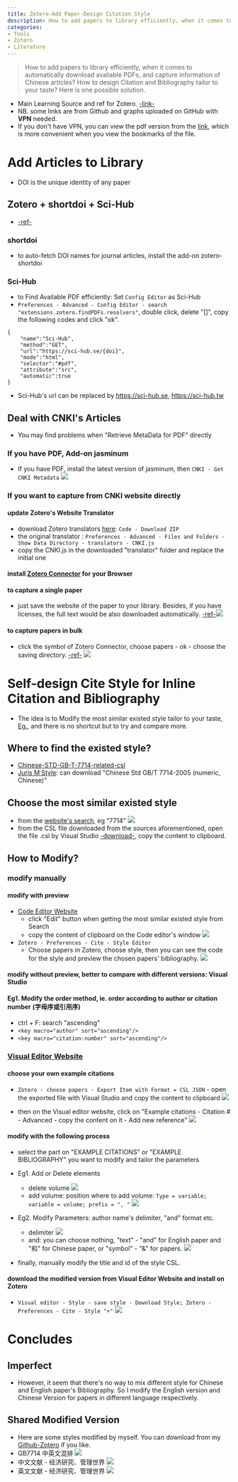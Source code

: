 ```yaml
---
title: Zotero-Add Paper-Design Citation Style
description: How to add papers to library efficiently, when it comes to automatically download avaliable PDFs, and capture information of Chinese articles? How to design Citation and Bibliography tailor to your taste? Here is one possible solution.
categories: 
- Tools
- Zotero
- Literature
---
```

> How to add papers to library efficiently, when it comes to automatically download avaliable PDFs, and capture information of Chinese articles? How to design Citation and Bibliography tailor to your taste? Here is one possible solution.


- Main Learning Source and ref for Zotero. [-link-](https://github.com/redleafnew/Zotero_introduction/releases)
- NB. some links are from Github and graphs uploaded on GitHub with **VPN** needed. 
- If you don't have VPN, you can view the pdf version from the [link](https://www.jianguoyun.com/p/DcOJN4AQ-PnjChiL6cwEIAA), which is more convenient when you view the bookmarks of the file.

# Add Articles to Library
- DOI is the unique identity of any paper
## Zotero + shortdoi + Sci-Hub 
- [-ref-]((https://mp.weixin.qq.com/s/fFSdjhc09YzgztLzFCl8YQ)​)
### shortdoi
- to auto-fetch DOI names for journal articles, install the add-on zotero-shortdoi
### Sci-Hub
- to Find Available PDF efficiently: Set `Config Editor` as Sci-Hub
- `Preferences - Advanced - Config Editor - search "extensions.zotero.findPDFs.resolvers"`, double click, delete "[]", copy the following codes and click "ok".
```
{
    "name":"Sci-Hub",
    "method":"GET",
    "url":"https://sci-hub.se/{doi}",
    "mode":"html",
    "selector":"#pdf",
    "attribute":"src",
    "automatic":true
}
```
- Sci-Hub's url can be replaced by  https://sci-hub.se, https://sci-hub.tw

## Deal with CNKI's Articles
- You may find problems when "Retrieve  MetaData for PDF" directly
### If you have PDF, Add-on jasminum
- If you have PDF, install the latest version of  jasminum, then `CNKI - Get CNKI Metadata`
![](https://raw.githubusercontent.com/fqinpku/picgo_image/main/20220722192254.png)

### If you want to capture from CNKI website directly
#### update Zotero's Website Translator
- download Zotero translators [here](https://github.com/l0o0/translators_CN): `Code - Download ZIP`
- the original translator : `Preferences - Advanced - Files and Folders - Show Data Directory - translators - CNKI.js`
- copy the CNKI.js in the downloaded "translator" folder and replace the initial one

#### install [Zotero Connector](https://www.zotero.org/download/connectors) for your Browser

#### to capture a single paper
- just save the website of the paper to your library. Besides, if you have licenses, the full text would be also downloaded automatically. [-ref-](https://blog.csdn.net/m0_55746113/article/details/122825490)​
![](https://raw.githubusercontent.com/fqinpku/picgo_image/main/20220722194004.png)

#### to capture papers  in bulk
- click the symbol of Zotero Connector, choose papers - ok - choose the saving directory. [-ref-](https://blog.csdn.net/m0_55746113/article/details/122825490)
![](https://raw.githubusercontent.com/fqinpku/picgo_image/main/20220722194449.png)

# Self-design Cite Style for Inline Citation and Bibliography
- The idea is to Modify the most similar existed style tailor to your taste, [Eg.](https://www.lianxh.cn/news/4f340fdfb6589.html)​, and there is no shortcut but to try and compare more.
## Where to find the existed style?
- [Chinese-STD-GB-T-7714-related-csl](https://github.com/redleafnew/Chinese-STD-GB-T-7714-related-csl)​
- [Juris M Style](https://juris-m.github.io/styles/)​: can download "Chinese Std GB/T 7714-2005 (numeric, Chinese)"
## Choose the most similar existed style
- from the [website's search](https://editor.citationstyles.org/about/)​, eg "7714"
![](https://raw.githubusercontent.com/fqinpku/picgo_image/main/20220722195205.png)
- from the CSL file downloaded from the sources aforementioned, open the file .csl by Visual Studio [-download-](https://www.visualstudio.com/downloads/), copy the content to clipboard. 
## How to Modify?
### modify manually
#### modify with preview
- [Code Editor Website](https://editor.citationstyles.org/codeEditor/)​
    - click "Edit" button when getting the most similar existed style from Search
    - copy the content of clipboard on the Code editor's window
    ![](https://raw.githubusercontent.com/fqinpku/picgo_image/main/20220722195437.png)
- `Zotero - Preferences - Cite - Style Editor`
    - Choose papers in Zotero, choose style, then you can see the code for the style and preview the chosen papers' bibliography.
    ![](https://raw.githubusercontent.com/fqinpku/picgo_image/main/20220722195520.png)
#### modify without preview, better to compare with different versions: Visual Studio 
#### Eg1. Modify the order method, ie. order according to author or citation number (字母序或引用序)
- ctrl + F: search "ascending"
- `<key macro="author" sort="ascending"/>`
- `<key macro="citation-number" sort="ascending"/>`

### [Visual Editor Website](https://editor.citationstyles.org/)​
#### choose your own example citations
- `Zotero - choose papers - Export Item with Format = CSL JSON` - open the exported file with Visual Studio and copy the content to clipboard
![](https://raw.githubusercontent.com/fqinpku/picgo_image/main/20220722195916.png)

- then on the Visual editor website, click on "Example citations - Citation # - Advanced - copy the content on it - Add new reference"
![](https://raw.githubusercontent.com/fqinpku/picgo_image/main/20220722200101.png)

#### modify with the following process
- select the part on "EXAMPLE CITATIONS" or "EXAMPLE BIBLIOGRAPHY" you want to modify and tailor the parameters

- Eg1. Add or Delete elements
    - delete volume
    ![](https://raw.githubusercontent.com/fqinpku/picgo_image/main/20220722200203.png)
    - add volume: position where to add volume: `Type = variable; variable = volume; prefix = ", "`
    ![](https://raw.githubusercontent.com/fqinpku/picgo_image/main/20220722200255.png)

- Eg2. Modify Parameters: author name's delimiter, "and" format etc.
    - delimiter
    ![](https://raw.githubusercontent.com/fqinpku/picgo_image/main/20220722200357.png)
    - and: you can choose nothing, "text" - "and" for English paper and "和" for Chinese paper, or "symbol" - "&" for papers.
    ![](https://raw.githubusercontent.com/fqinpku/picgo_image/main/20220722200431.png)
- finally, manually modify the title and id of the style CSL.

#### download the modified version from Visual Editor Website and install on Zotero
- `Visual editor - Style - save style - Download Style; Zotero - Preferences - Cite - Style "+"`
![](https://raw.githubusercontent.com/fqinpku/picgo_image/main/20220722200540.png)

# Concludes
## Imperfect
- However, it seem that there's no way to mix different style for Chinese and English paper's Bibliography. So I modify the English version and Chinese Version for papers in different language respectively.

## Shared Modified Version
- Here are some styles modified by myself. You can download from my [Github-Zotero](https://github.com/fqinpku/Zotero) if you like.
- GB7714 中英文混排
![](https://raw.githubusercontent.com/fqinpku/picgo_image/main/20220722200729.png)
- 中文文献 - 经济研究、管理世界
![](https://raw.githubusercontent.com/fqinpku/picgo_image/main/20220722200906.png)
- 英文文献 - 经济研究、管理世界
![](https://raw.githubusercontent.com/fqinpku/picgo_image/main/20220722201045.png)































